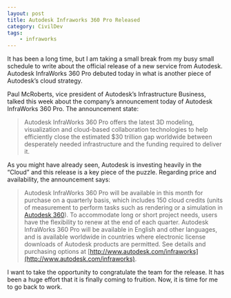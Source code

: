```yaml
---
layout: post
title: Autodesk Infraworks 360 Pro Released
category: CivilDev
tags:
    - infraworks
---
```


It has been a long time, but I am taking a small break from my busy small 
schedule to write about the official release of a new service from Autodesk. 
Autodesk InfraWorks 360 Pro debuted today in what is another piece of Autodesk’s 
cloud strategy.

Paul McRoberts, vice president of Autodesk’s Infrastructure Business, talked 
this week about the company’s announcement today of Autodesk InfraWorks 360 Pro. 
The announcement state:

> Autodesk InfraWorks 360 Pro offers the latest 3D modeling, visualization and 
cloud-based collaboration technologies to help efficiently close the estimated 
$30 trillion gap worldwide between desperately needed infrastructure and the 
funding required to deliver it.

As you might have already seen, Autodesk is investing heavily in the “Cloud” and 
this release is a key piece of the puzzle. Regarding price and availability, the 
announcement says:

> Autodesk InfraWorks 360 Pro will be available in this month for purchase on a 
quarterly basis, which includes 150 cloud credits (units of measurement to 
perform tasks such as rendering or a simulation in 
[Autodesk 360](https://360.autodesk.com/landing)). To accommodate 
long or short project needs, users have the flexibility to renew at the end of 
each quarter. Autodesk InfraWorks 360 Pro will be available in English and other 
languages, and is available worldwide in countries where electronic license 
downloads of Autodesk products are permitted. See details and purchasing options 
at [http://www.autodesk.com/infraworks](http://www.autodesk.com/infraworks).

I want to take the opportunity to congratulate the team for the release. It has 
been a huge effort that it is finally coming to fruition. Now, it is time for me 
to go back to work.
